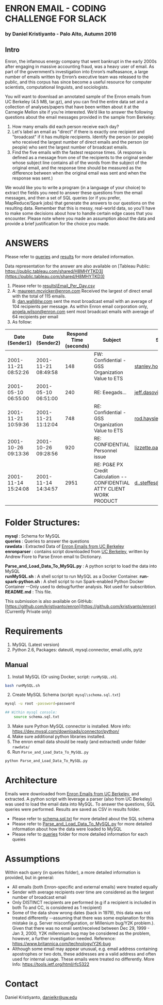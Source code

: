 # ENRON EMAIL - CODING CHALLENGE FOR SLACK
### by Daniel Kristiyanto - Palo Alto, Autumn 2016

## Intro
Enron, the infamous energy company that went bankrupt in the early 2000s after engaging in massive accounting fraud, was a heavy user of email. As part of the government’s investigation into Enron’s malfeasance, a large number of emails written by Enron’s executive team was released to the public, and this corpus has since become a useful resource for computer scientists, computational linguists, and sociologists.

You will want to download an annotated sample of the Enron emails from UC Berkeley (4.5 MB, tar.gz), and you can find the entire data set and a collection of analyses/papers that have been written about it at the Carnegie Mellon site if you’re interested. We’d like to answer the following questions about the email messages provided in the sample from Berkeley:

1. How many emails did each person receive each day?
2. Let's label an email as "direct" if there is exactly one recipient and "broadcast" if it has multiple recipients. Identify the person (or people) who received the largest number of direct emails and the person (or people) who sent the largest number of broadcast emails.
3. Find the five emails with the fastest response times. (A response is defined as a message from one of the recipients to the original sender whose subject line contains all of the words from the subject of the original email, and the response time should be measured as the difference between when the original email was sent and when the response was sent.)

We would like you to write a program (in a language of your choice) to extract the fields you need to answer these questions from the email messages, and then a set of SQL queries (or if you prefer, MapReduce/Spark jobs) that generate the answers to our questions on the resulting data. Remember that this is messy, real-world data, so you’ll have to make some decisions about how to handle certain edge cases that you encounter. Please note where you made an assumption about the data and provide a brief justification for the choice you made.


# ANSWERS
Please refer to [queries](queries) and [results](results) for more detailed information. 

Data representation for the answer are also available on [Tableau Public: https://public.tableau.com/shared/H8MHYTKD3](https://public.tableau.com/shared/H8MHYTKD3)

1.  Please refer to [results\Email_Per_Day.csv](results\Email_Per_Day.csv)  
2.  A: maureen.mcvicker@enron.com Received the largest of direct email with the total of 115 emails.  
    B: dan.wall@lw.com sent the most broadcast email with an average of 104 recipients per message. As within Enron email corporation only, angela.wilson@enron.com sent most broadcast emails with average of 64 recipients per email  
3. As follow:  

| Date (Sender1)      | Date (Sender2)      | Respond Time (seconds) | Subject                                                                 | Sender1                   | Sender2                     |
|---------------------|---------------------|------------------------|-------------------------------------------------------------------------|---------------------------|-----------------------------|
| 2001-11-21 08:52:26 | 2001-11-21 08:49:58 |                    148 | FW: Confidential - GSS Organization Value to ETS                        | stanley.horton@enron.com  | rod.hayslett@enron.com      |
| 2001-05-10 06:55:00 | 2001-05-10 06:51:00 |                    240 | RE: Eeegads...                                                          | jeff.dasovich@enron.com   | paul.kaufman@enron.com      |
| 2001-11-21 10:59:36 | 2001-11-21 11:12:04 |                    748 | RE: Confidential - GSS Organization Value to ETS                        | rod.hayslett@enron.com    | morris.brassfield@enron.com |
| 2001-10-26 09:13:36 | 2001-10-26 09:28:56 |                    920 | RE: CONFIDENTIAL Personnel issue                                        | lizzette.palmer@enron.com | michelle.cash@enron.com     |
| 2001-11-14 15:24:08 | 2001-11-14 14:34:57 |                   2951 | RE: PG&E PX Credit Calculation -- CONFIDENTIAL ATTY CLIENT WORK PRODUCT | d..steffes@enron.com      | alan.comnes@enron.com       |


# Folder Structures:
**mysql**               : Schema for MySQL  
**queries**             : Queries to answer the questions  
**rawdata**             : Extracted Data of [Enron Emails from UC Berkeley](http://bailando.sims.berkeley.edu/enron/enron_with_categories.tar.gz)  
**enronparser**         : contains script downloaded from [UC Berkeley](http://courses.ischool.berkeley.edu/i290-2/f04/assignments/enronEmail.py), written by Andrew Fiore to Parse Enron email to Dictionary.  
  
**Parse_and_Load_Data_To_MySQL.py** : A python script to load the data into MySQL  
**runMySQL.sh**         : A shell script to run MySQL as a Docker Container. 
**run-spark-python.sh** : A shell script to run Spark-enabled Python Docker Container --Only used to debug/further analysis. Not used for subscribtion.  
**README.md**           : This file.  

This submission is also available on GitHub: [https://github.com/kristiyanto/enron](https://github.com/kristiyanto/enron) (Currently Private only)

# Requirements
1. MySQL (Latest version)
2. Python 2.6, Packages: dateutil, mysql.connector, email.utils, pytz

## Manual
1. Install MySQL (Or using Docker, script: `runMySQL.sh`).
```bash
bash runMySQL.sh
```
2. Create MySQL Schema (script: `mysql\schema.sql.txt`)
```bash
mysql -u root -password=password

## Within mysql console:
    source schema.sql.txt
```
3. Make sure Python MySQL connector is installed. More info: https://dev.mysql.com/downloads/connector/python/
4. Make sure additional python libraries installed.
4. The enron email data should be ready (and extracted) under folder `rawdata/`
5. Run `Parse_and_Load_Data_To_MySQL.py`
```python
python Parse_and_Load_Data_To_MySQL.py
```

# Architecture
Emails were downloaded from [Enron Emails from UC Berkeley](http://bailando.sims.berkeley.edu/enron/enron_with_categories.tar.gz), and extracted. A python script with leverage a parser (also from UC Berkeley) was used to load the email data into MySQL. 
To answer the questions, SQL queries were performed. Results are saved as CSV in results folder.

- Please refer to [schema.sql.txt](mysql/schema.sql.txt) for more detailed about the SQL schema
- Please refer to [Parse_and_Load_Data_To_MySQL.py](Parse_and_Load_Data_To_MySQL.py) for more detailed information about how the data were loaded to MySQL
- Please refer to [queries](queries) folder for more detailed information for each queies


# Assumptions
Within each query (in queries folder), a more detailed information is provided, but in general:
- All emails (both Enron-specific and external emails) were treated equally
- Sender with average recipients over time are considered as the largest number of broadcast email
- Only DISTINCT recipients are performed (e.g if a recipient is included in both To and CC, is considered as 1 recipient)
- Some of the data show wrong dates (back in 1979), this data was not treated differently --assuming that there was some explanation for this mistake (e.g. Server misconfiguration, or Millenium bug/Y2K problem.). Given that there was no email sent/received between Dec 29, 1999 - Jan 3, 2000, Y2K millennium bug may be considered as the problem, however, a further investigation needed. Reference: https://www.britannica.com/technology/Y2K-bug
- Although some email may appear unusual, e.g. email address containing apostrophes or two dots, these addresses are a valid address and often used for internal usage. These emails were treated no differently. More Info: https://tools.ietf.org/html/rfc5322 


# Contact 
Daniel Kristiyanto, danielkr@uw.edu

